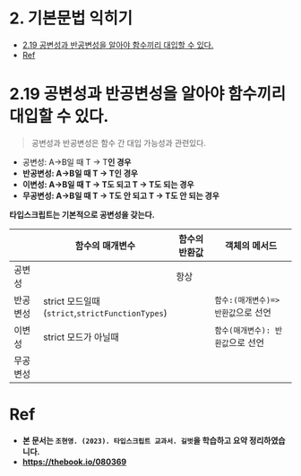 # 2. 기본문법 익히기 <!-- omit in toc -->

- [2.19 공변성과 반공변성을 알아야 함수끼리 대입할 수 있다.](#219-공변성과-반공변성을-알아야-함수끼리-대입할-수-있다)
- [Ref](#ref)

# 2.19 공변성과 반공변성을 알아야 함수끼리 대입할 수 있다.

> 공변성과 반공변성은 함수 간 대입 가능성과 관련있다.

- 공변성: A->B일 때 T<A> -> T<B>인 경우
- 반공변성: A->B일 때 T<B> -> T<A>인 경우
- 이변성: A->B일 때 T<A> -> T<B>도 되고 T<B> -> T<A>도 되는 경우
- 무공변성: A->B일 때 T<A> -> T<B>도 안 되고 T<B> -> T<A>도 안 되는 경우

**타입스크립트는 기본적으로 공변성을 갖는다.**

|          | 함수의 매개변수                                     | 함수의 반환값 | 객체의 메서드                       |
| -------- | --------------------------------------------------- | ------------- | ----------------------------------- |
| 공변성   |                                                     | 항상          |
| 반공변성 | strict 모드일때<br>(`strict`,`strictFunctionTypes`) |               | `함수:(매개변수)=> 반환값`으로 선언 |
| 이변성   | strict 모드가 아닐때<br>                            |               | `함수(매개변수): 반환값`으로 선언   |
| 무공변성 |                                                     |               |

# Ref

- 본 문서는 `조현영. (2023). 타입스크립트 교과서. 길벗`을 학습하고 요약 정리하였습니다.
- https://thebook.io/080369

